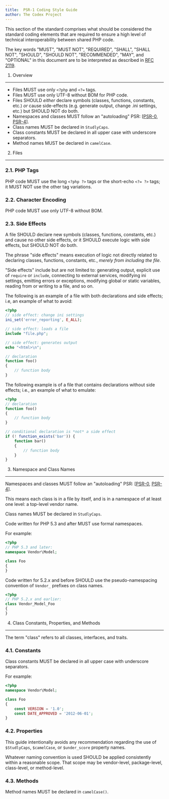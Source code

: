 ```yaml
---
title:  PSR-1 Coding Style Guide
author: The Codex Project
---
```



This section of the standard comprises what should be considered the standard coding elements that are required to ensure a high level of technical interoperability between shared PHP code.

The key words "MUST", "MUST NOT", "REQUIRED", "SHALL", "SHALL NOT", "SHOULD", "SHOULD NOT", "RECOMMENDED", "MAY", and "OPTIONAL" in this document are to be interpreted as described in [RFC 2119].

[RFC 2119]: http://www.ietf.org/rfc/rfc2119.txt
[PSR-0]: https://github.com/php-fig/fig-standards/blob/master/accepted/PSR-0.md
[PSR-4]: https://github.com/php-fig/fig-standards/blob/master/accepted/PSR-4-autoloader.md

1. Overview
-----------

- Files MUST use only `<?php` and `<?=` tags.
- Files MUST use only UTF-8 without BOM for PHP code.
- Files SHOULD *either* declare symbols (classes, functions, constants, etc.) *or* cause side-effects (e.g. generate output, change .ini settings, etc.) but SHOULD NOT do both.
- Namespaces and classes MUST follow an "autoloading" PSR: [[PSR-0], [PSR-4]].
- Class names MUST be declared in `StudlyCaps`.
- Class constants MUST be declared in all upper case with underscore separators.
- Method names MUST be declared in `camelCase`.

2. Files
--------

### 2.1. PHP Tags
PHP code MUST use the long `<?php ?>` tags or the short-echo `<?= ?>` tags; it MUST NOT use the other tag variations.

### 2.2. Character Encoding
PHP code MUST use only UTF-8 without BOM.

### 2.3. Side Effects
A file SHOULD declare new symbols (classes, functions, constants, etc.) and cause no other side effects, or it SHOULD execute logic with side effects, but SHOULD NOT do both.

The phrase "side effects" means execution of logic not directly related to declaring classes, functions, constants, etc., *merely from including the file*.

"Side effects" include but are not limited to: generating output, explicit use of `require` or `include`, connecting to external services, modifying ini settings, emitting errors or exceptions, modifying global or static variables, reading from or writing to a file, and so on.

The following is an example of a file with both declarations and side effects; i.e, an example of what to avoid:

```php
<?php
// side effect: change ini settings
ini_set('error_reporting', E_ALL);

// side effect: loads a file
include "file.php";

// side effect: generates output
echo "<html>\n";

// declaration
function foo()
{
    // function body
}
```

The following example is of a file that contains declarations without side effects; i.e., an example of what to emulate:

```php
<?php
// declaration
function foo()
{
    // function body
}

// conditional declaration is *not* a side effect
if (! function_exists('bar')) {
    function bar()
    {
        // function body
    }
}
```

3. Namespace and Class Names
----------------------------

Namespaces and classes MUST follow an "autoloading" PSR: [[PSR-0], [PSR-4]].

This means each class is in a file by itself, and is in a namespace of at least one level: a top-level vendor name.

Class names MUST be declared in `StudlyCaps`.

Code written for PHP 5.3 and after MUST use formal namespaces.

For example:

```php
<?php
// PHP 5.3 and later:
namespace Vendor\Model;

class Foo
{
}
```

Code written for 5.2.x and before SHOULD use the pseudo-namespacing convention of `Vendor_` prefixes on class names.

```php
<?php
// PHP 5.2.x and earlier:
class Vendor_Model_Foo
{
}
```

4. Class Constants, Properties, and Methods
-------------------------------------------

The term "class" refers to all classes, interfaces, and traits.

### 4.1. Constants

Class constants MUST be declared in all upper case with underscore separators.

For example:

```php
<?php
namespace Vendor\Model;

class Foo
{
    const VERSION = '1.0';
    const DATE_APPROVED = '2012-06-01';
}
```

### 4.2. Properties

This guide intentionally avoids any recommendation regarding the use of `$StudlyCaps`, `$camelCase`, or `$under_score` property names.

Whatever naming convention is used SHOULD be applied consistently within a reasonable scope. That scope may be vendor-level, package-level, class-level, or method-level.

### 4.3. Methods

Method names MUST be declared in `camelCase()`.
